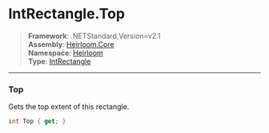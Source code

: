 # IntRectangle.Top

> **Framework**: .NETStandard,Version=v2.1  
> **Assembly**: [Heirloom.Core][0]  
> **Namespace**: [Heirloom][0]  
> **Type**: [IntRectangle][1]  

--------------------------------------------------------------------------------

### Top

Gets the top extent of this rectangle.

```cs
int Top { get; }
```

[0]: ../Heirloom.Core.md
[1]: Heirloom.IntRectangle.md
